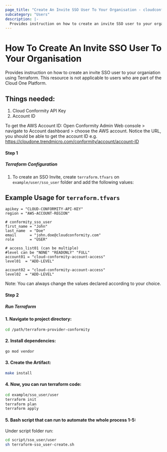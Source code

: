 ```yaml
---
page_title: "Create An Invite SSO User To Your Organisation - cloudconformity_terraform"
subcategory: "Users"
description: |-
  Provides instruction on how to create an invite SSO user to your organisation using Terraform. This resource is not applicable to users who are part of the Cloud One Platform.
---
```


# How To Create An Invite SSO User To Your Organisation
Provides instruction on how to create an invite SSO user to your organiation using Terraform. This resource is not applicable to users who are part of the Cloud One Platform.

## Things needed:
1. Cloud Conformity API Key
2. Account ID

To get the AWS Account ID:
Open Conformity Admin Web console > navigate to Account dashboard > choose the AWS account.
Notice the URL, you should be able to get the account ID e.g. https://cloudone.trendmicro.com/conformity/account/account-ID

#### Step 1

##### Terraform Configuration

1. To create an SSO Invite, create `terraform.tfvars` on `example/user/sso_user` folder and add the following values:

## Example Usage for `terraform.tfvars`
```hcl
apikey = "CLOUD-CONFORMITY-API-KEY"
region = "AWS-ACCOUNT-REGION"

# conformity_sso_user
first_name = "John"
last_name  = "Doe"
email      = "john.doe@cloudconformity.com"
role       = "USER"

# access_list01 (can be multiple)
#level can be "NONE" "READONLY" "FULL"
account01 = "cloud-conformity-account-access"
level01  = "ADD-LEVEL"

account02 = "cloud-conformity-account-access"
level02  = "ADD-LEVEL"
```
Note: You can always change the values declared according to your choice.

#### Step 2

##### Run Terraform

#### 1. Navigate to project directory:
```sh
cd /path/terraform-provider-conformity
```
#### 2. Install dependencies:
```sh
go mod vendor
```
#### 3. Create the Artifact:
```sh
make install
```
#### 4. Now, you can run terraform code:
```sh
cd example/sso_user/user
terraform init
terraform plan
terraform apply
```
#### 5. Bash script that can run to automate the whole process 1-5:

Under script folder run:
```sh
cd script/sso_user/user
sh terraform-sso_user-create.sh
```